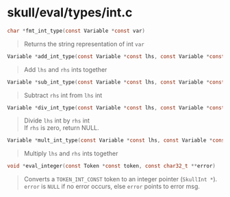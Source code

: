 # skull/eval/types/int.c

```c
char *fmt_int_type(const Variable *const var)
```

> Returns the string representation of int `var`

```c
Variable *add_int_type(const Variable *const lhs, const Variable *const rhs)
```

> Add `lhs` and `rhs` ints together

```c
Variable *sub_int_type(const Variable *const lhs, const Variable *const rhs)
```

> Subtract `rhs` int from `lhs` int

```c
Variable *div_int_type(const Variable *const lhs, const Variable *const rhs)
```

> Divide `lhs` int by `rhs` int
> \
> If `rhs` is zero, return NULL.

```c
Variable *mult_int_type(const Variable *const lhs, const Variable *const rhs)
```

> Multiply `lhs` and `rhs` ints together

```c
void *eval_integer(const Token *const token, const char32_t **error)
```

> Converts a `TOKEN_INT_CONST` token to an integer pointer (`SkullInt *`).
> \
> `error` is `NULL` if no error occurs, else `error` points to error msg.

